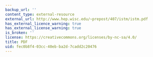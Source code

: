 ```yaml
---
backup_url: ''
content_type: external-resource
external_url: http://www.hep.wisc.edu/~prepost/407/istm/istm.pdf
has_external_licence_warning: true
has_external_license_warning: true
is_broken: ''
license: https://creativecommons.org/licenses/by-nc-sa/4.0/
title: PDF
uid: fec0b8f4-03cc-40eb-ba2d-7cadd2c20476
---
```

